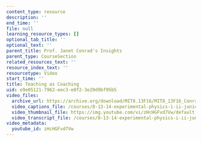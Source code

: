 ```yaml
---
content_type: resource
description: ''
end_time: ''
file: null
learning_resource_types: []
optional_tab_title: ''
optional_text: ''
parent_title: Prof. Janet Conrad's Insights
parent_type: CourseSection
related_resources_text: ''
resource_index_text: ''
resourcetype: Video
start_time: ''
title: Teaching as Coaching
uid: e9e05121-7962-eec3-e0f2-3e29d9bf95b5
video_files:
  archive_url: https://archive.org/download/MIT8.13F16/MIT8_13F16_Conrad_Teaching_as_Coaching_300k.mp4
  video_captions_file: /courses/8-13-14-experimental-physics-i-ii-junior-lab-fall-2016-spring-2017/9a48e55872a658bc835b778c4e778ec0_zHcHGFvd7Vw.vtt
  video_thumbnail_file: https://img.youtube.com/vi/zHcHGFvd7Vw/default.jpg
  video_transcript_file: /courses/8-13-14-experimental-physics-i-ii-junior-lab-fall-2016-spring-2017/73b9e6ed942a1ba177706f5af5f12cf9_zHcHGFvd7Vw.pdf
video_metadata:
  youtube_id: zHcHGFvd7Vw
---
```

